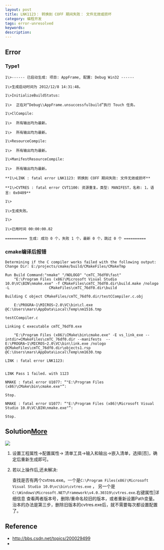 ```yaml
---
layout: post
title: LNK1123： 转换到 COFF 期间失败： 文件无效或损坏
category: 编程开发
tags: error-unresolved
keywords: 
description: 
---
```


## Error

### Type1
```
1\>------ 已启动生成: 项目: AppFrame, 配置: Debug Win32 ------

1\>生成启动时间为 2012/12/8 14:31:48。

1\>InitializeBuildStatus:

1\>  正在对“Debug\\AppFrame.unsuccessfulbuild”执行 Touch 任务。

1\>ClCompile:

1\>  所有输出均为最新。

1\>  所有输出均为最新。

1\>ResourceCompile:

1\>  所有输出均为最新。

1\>ManifestResourceCompile:

1\>  所有输出均为最新。

**1\>LINK : fatal error LNK1123: 转换到 COFF 期间失败: 文件无效或损坏**

**1\>CVTRES : fatal error CVT1100: 资源重复。类型: MANIFEST，名称: 1，语言: 0x0409**

1\>

1\>生成失败。

1\>

1\>已用时间 00:00:00.82

========== 生成: 成功 0 个，失败 1 个，最新 0 个，跳过 0 个 ==========
```

### cmake编译后报错

```
Determining if the C compiler works failed with the following output:
Change Dir: E:/projects/cmake/build/CMakeFiles/CMakeTmp

Run Build Command:"nmake" "/NOLOGO" "cmTC_76df0\fast"
	"E:\Program Files (x86)\Microsoft Visual Studio 10.0\VC\BIN\nmake.exe" -f CMakeFiles\cmTC_76df0.dir\build.make /nologo -L                  CMakeFiles\cmTC_76df0.dir\build

Building C object CMakeFiles/cmTC_76df0.dir/testCCompiler.c.obj

	E:\PROGRA~1\MICROS~2.0\VC\bin\cl.exe  @C:\Users\mars\AppData\Local\Temp\nm1516.tmp

testCCompiler.c

Linking C executable cmTC_76df0.exe

	"E:\Program Files (x86)\CMake\bin\cmake.exe" -E vs_link_exe --intdir=CMakeFiles\cmTC_76df0.dir --manifests  -- E:\PROGRA~1\MICROS~2.0\VC\bin\link.exe /nologo @CMakeFiles\cmTC_76df0.dir\objects1.rsp @C:\Users\mars\AppData\Local\Temp\nm1630.tmp

LINK : fatal error LNK1123: 


LINK Pass 1 failed. with 1123

NMAKE : fatal error U1077: “"E:\Program Files (x86)\CMake\bin\cmake.exe"”: 

Stop.

NMAKE : fatal error U1077: “"E:\Program Files (x86)\Microsoft Visual Studio 10.0\VC\BIN\nmake.exe"”: 

Stop.
```

## Solution[More](http://bbs.csdn.net/topics/390121452)
![](/Resources/LNK1123_转换到_COFF_期间失败_文件无效或损坏_1.png)

1. 设置工程属性->配置属性-> 清单工具->输入和输出->嵌入清单，选择[否]，确定后重新生成即可。

2. 若以上操作后,还未解决:
   
   查找是否有两个cvtres.exe。一个是`C:\Program Files(x86)\Microsoft Visual Studio 10.0\vc\bin\cvtres.exe`
   ， 另一个是`C:\Windows\Microsoft.NET\Framework\v4.0.30319\cvtres.exe`.右键属性|详细信息 查看两者版本号，删除/重命名较旧的版本，或者重新设置Path变量。
   治本的办法是第三步，删除旧版本的cvtres.exe后，就不需要每次都设置配置了。
## Reference
* <http://bbs.csdn.net/topics/200029499>
* 